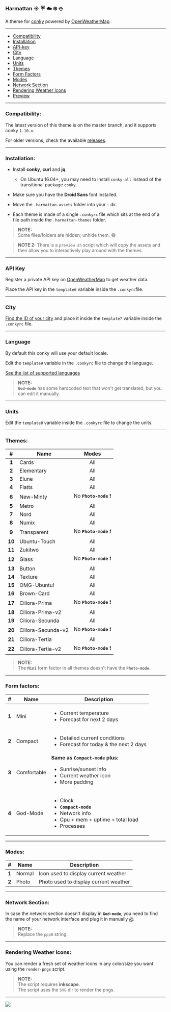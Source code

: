 ### Harmattan :sunny: :umbrella: :cloud: :snowflake: :snowman:

A theme for [conky](https://github.com/brndnmtthws/conky) powered by [OpenWeatherMap](http://openweathermap.org/).

---

* [Compatibility](#compatibility)
* [Installation](#installation)
* [API-key](#api-key)
* [City](#city)
* [Language](#language)
* [Units](#units)
* [Themes](#themes)
* [Form Factors](#form-factors)
* [Modes](#modes)
* [Network Section](#network-section)
* [Rendering Weather Icons](#rendering-weather-icons)
* [Preview](#preview)

---

### Compatibility:

The latest version of this theme is on the master branch, and it supports conky `1.10.x`.

For older versions, check the available [releases](../../releases).

---

### Installation:

* Install **conky**, **curl** and **jq**.
  * On Ubuntu 16.04+, you may need to install `conky-all` instead of the transitional package `conky`.

* Make sure you have the **Droid Sans** font installed.

* Move the `.harmattan-assets` folder into your `~` dir.

* Each theme is made of a single `.conkyrc` file which sits at the end of a file path inside the `.harmattan-themes` folder.

> **NOTE:**  
> Some files/folders are hidden; unhide them. :smile:

> **NOTE 2:**
> There is a `preview.sh` script which will copy the assets and then allow you to interactively play around with the themes.

---

### API Key

Register a private API key on [OpenWeatherMap](http://openweathermap.org/) to get weather data.

Place the API key in the `template6` variable inside the `.conkyrc`file.

---

### City

[Find the ID of your city](http://openweathermap.org/help/city_list.txt) and place it inside the `template7` variable inside the `.conkyrc` file.

---

### Language

By default this conky will use your default locale.

Edit the `template9` variable in the `.conkyrc` file to change the language.

[See the list of supported languages](http://openweathermap.org/current#multi)

> **NOTE:**  
> **`God-mode`** has some hardcoded text that won't get translated, but you can edit it manually.

---

### Units

Edit the `template8` variable inside the `.conkyrc` file to change the units.

---

### Themes:

| #      | Name               | Modes
| :----: | ------------------ | :-----:
| **1**  | Cards              | All
| **2**  | Elementary         | All
| **3**  | Elune              | All
| **4**  | Flatts             | All
| **6**  | New-Minty          | No **`Photo-mode`** :heavy_exclamation_mark:
| **5**  | Metro              | All
| **7**  | Nord               | All
| **8**  | Numix              | All
| **9**  | Transparent        | No **`Photo-mode`** :heavy_exclamation_mark:
| **10** | Ubuntu-Touch       | All
| **11** | Zukitwo            | All
| **12** | Glass              | No **`Photo-mode`** :heavy_exclamation_mark:
| **13** | Button             | All
| **14** | Texture            | All
| **15** | OMG-Ubuntu!        | All
| **16** | Brown-Card         | All
| **17** | Ciliora-Prima      | No **`Photo-mode`** :heavy_exclamation_mark:
| **18** | Ciliora-Prima-v2   | All
| **19** | Ciliora-Secunda    | All
| **20** | Ciliora-Secunda-v2 | No **`Photo-mode`** :heavy_exclamation_mark:
| **21** | Ciliora-Tertia     | All
| **22** | Ciliora-Tertia-v2  | No **`Photo-mode`** :heavy_exclamation_mark:

> **NOTE:**  
> The **`Mini`** form factor in all themes doesn't have the **`Photo-mode`**.

---

### Form factors:

| #     | Name         | Description
| :---: | ------------ | ------------
| **1** | Mini         | <ul><li>Current temperature</li><li>Forecast for next 2 days</li></ul>
| **2** | Compact      | <ul><li>Detailed current conditions</li><li>Forecast for today & the next 2 days</li></ul>
| **3** | Comfortable  | **Same as `Compact-mode` plus:** <ul><li>Sunrise/sunset info</li><li>Current weather icon</li><li>More padding</li></ul>
| **4** | God-Mode     | <ul><li>Clock</li><li>**`Compact-mode`**</li><li>Network info</li><li>Cpu + mem + uptime + total load</li><li>Processes</li></ul>

---

### Modes:

| #     | Name         | Description
| :---: | ------------ | ------------
| **1** | Normal       | Icon used to display current weather
| **2** | Photo        | Photo used to display current weather

---

### Network Section:

In case the network section doesn't display in **`God-mode`**, you need to find the name of your network interface and plug it in manually [@](https://github.com/zagortenay333/Harmattan/blob/4ef1a09e960d8e5d3da34a2550bfe5ef03523549/.harmattan-themes/Flatts/God-Mode/normal-mode/.conkyrc#L189-L192).

> **NOTE:**  
> Replace the `ppp0` string.

---

### Rendering Weather Icons:

You can render a fresh set of weather icons in any color/size you want using the `render-pngs` script.

> **NOTE:**  
> The script requires **inkscape**.  
> The script uses the `SVG` dir to render the pngs.

---

<img src="https://i.imgur.com/VzSHa7P.png" id="preview">
